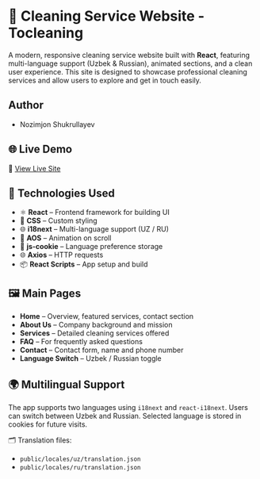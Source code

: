 # 🧽 Cleaning Service Website - Tocleaning

A modern, responsive cleaning service website built with **React**, featuring multi-language support (Uzbek & Russian), animated sections, and a clean user experience. This site is designed to showcase professional cleaning services and allow users to explore and get in touch easily.

## Author
- Nozimjon Shukrullayev

## 🌐 Live Demo

🔗 [View Live Site](https://www.tocleaning.uz/)

## 🚀 Technologies Used

- ⚛️ **React** – Frontend framework for building UI
- 🎨 **CSS** – Custom styling
- 🌐 **i18next** – Multi-language support (UZ / RU)
- 🌊 **AOS** – Animation on scroll
- 🍪 **js-cookie** – Language preference storage
- 🌐 **Axios** – HTTP requests
- 📦 **React Scripts** – App setup and build

## 🖼️ Main Pages

- **Home** – Overview, featured services, contact section
- **About Us** – Company background and mission
- **Services** – Detailed cleaning services offered
- **FAQ** – For frequently asked questions
- **Contact** – Contact form, name and phone number
- **Language Switch** – Uzbek / Russian toggle

## 🌍 Multilingual Support

The app supports two languages using `i18next` and `react-i18next`. Users can switch between Uzbek and Russian. Selected language is stored in cookies for future visits.

🗂 Translation files:
- `public/locales/uz/translation.json`
- `public/locales/ru/translation.json`
